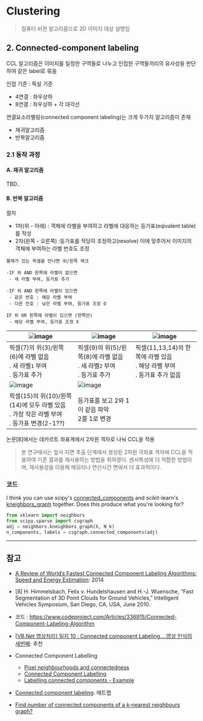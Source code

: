 # Clustering 

> 컴퓨터 비젼 알고리즘으로 2D 이미지 대상 설명임 

## 2. Connected-component labeling

CCL 알고리즘은 이미지를 일정한 구역들로 나누고 인접한 구역들끼리의 유사성을 판단하여 같은 label로 묶음

인접 기준 : 픽실 기준 
- 4연결 : 좌우상하
- 8연결 : 좌우상하 + 각 대각선 



연결요소라벨링(connected component labeling)는 크게 두가지 알고리즘이 존재
- 재귀알고리즘
- 반복알고리즘 

### 2.1 동작 과정 

#### A. 재귀 알고리즘 
TBD..

#### B. 반복 알고리즘 

절차 
- 1차(위 - 아래) : 객체에 라벨을 부여하고 라벨에 대응하는 등가표(eqivalent table)를 작성 
- 2차(왼쪽 - 오른쪽) :등가표를 적당히 조정하고(resolve) 이에 맞추어서 이미지의 객체에 부여하는 라벨 번호도 조정

```
물체가 있는 픽셀을 만나면 위/왼쪽 체크 

-IF 위 AND 왼쪽에 라벨이 없으면
 - 새 라벨 부여, 등가표 추가

-IF 위 AND 왼쪽에 라벨이 있으면
 - 같은 번호 : 해당 라벨 부여 
 - 다른 전호 : 낮은 라벨 부여, 등가표 조정 O

IF 위 OR 왼쪽에 라벨이 있으면 (한쪽만)
 - 해당 라벨 부여, 등가표 조정 X
```

|![image](https://user-images.githubusercontent.com/17797922/40970433-6bcba7fa-686f-11e8-806c-31d2c6ca5138.png)|![image](https://user-images.githubusercontent.com/17797922/40970448-7d901b7e-686f-11e8-904e-28e9c49f7849.png)|![image](https://user-images.githubusercontent.com/17797922/40970476-9b0e5a6c-686f-11e8-8482-b505a4e2e841.png)|
|-|-|-|
|픽셀(7)의 위(3)/왼쪽(6)에 라벨 없음<br> . 새 라벨`1` 부여 <br>. 등가표 추가|픽셀(9)의 위(5)/왼쪽(8)에 라벨 없음<br> . 새 라벨`2` 부여 <br>. 등가표 추가|픽셀(11,13,14)의 한쪽에 라벨 있음<br> . 해당 라벨 부여 <br>. 등가표 추가 없음|
|![image](https://user-images.githubusercontent.com/17797922/40970486-a5fbf59c-686f-11e8-973d-e788014ff323.png)|![image](https://user-images.githubusercontent.com/17797922/40970512-b4eb804a-686f-11e8-91f0-f65fb8cadf38.png)||
|픽셀(15)의 위(10)/왼쪽(14)에 모두 라벨 있음<br> . 가장 작은 라벨 부여 <br>. 등가표 변경(2-1??)|등가표를 보고 2와 1이 같음 파악 <br> 2를 1로 변경 ||




논문[8]에서는 데카르트 좌표계에서 2차원 격자로 나눠 CCL을 적용



> 본 연구에서는 앞서 지면 추출 단계에서 생성된 2차원 극좌표 격자에 CCL을 적용하여 기존 결과를 재사용하는 방법을 취하였다. 센서특성에 더 적합한 방법이며, 재사용성을 이용해 메모리나 연산시간 면에서 더 효과적이다.

### 코드 

I think you can use scipy's [connected_components](http://docs.scipy.org/doc/scipy-0.17.0/reference/generated/scipy.sparse.csgraph.connected_components.html) and scikit-learn's [kneighbors_graph](http://scikit-learn.org/stable/modules/generated/sklearn.neighbors.kneighbors_graph.html) together. Does this produce what you're looking for?

```python
from sklearn import neighbors
from scipy.sparse import csgraph
adj = neighbors.kneighbors_graph(X, N_k)
n_components, labels = csgraph.connected_components(adj)
```


---

## 참고 

- [A Review of World’s Fastest Connected Component Labeling Algorithms: Speed and Energy Estimation](https://hal.inria.fr/hal-01081962/document): 2014

- [8] H. Himmelsbach, Felix v. Hundelshausen and H.-J. Wuensche, “Fast Segmentation of 3D Point Clouds for Ground Vehicles,” Intelligent Vehicles Symposium, San Diego, CA, USA, June 2010.


- 코드 : https://www.codeproject.com/Articles/336915/Connected-Component-Labeling-Algorithm

- [[VB.Net 영상처리] 일지 10 : Connected component Labeling....영상 인식의 세번째](http://m.blog.daum.net/shksjy/198?np_nil_b=2): 추천 


- Connected Component Labelling
    - [Pixel neighbourhoods and connectedness](http://aishack.in/tutorials/pixel-neighbourhoods-connectedness/)
    - [Connected Component Labelling](http://aishack.in/tutorials/connected-component-labelling/)
    - [Labelling connected components - Example](http://aishack.in/tutorials/labelling-connected-components-example/)


- [Connected component labeling](https://blogs.mathworks.com/steve/2007/05/11/connected-component-labeling-part-5/): 매트랩

- [Find number of connected components of a k-nearest neighbours graph?](https://stackoverflow.com/questions/36294229/find-number-of-connected-components-of-a-k-nearest-neighbours-graph)